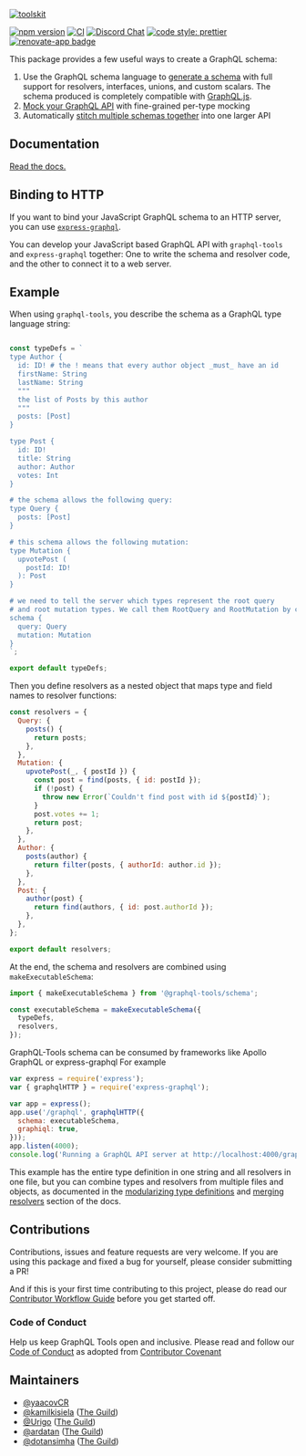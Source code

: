 [![toolskit](https://user-images.githubusercontent.com/20847995/80261023-feb6e380-8691-11ea-8680-5747fa02c5d8.gif)](https://graphql-tools.com)

[![npm version](https://badge.fury.io/js/%40graphql-tools%2Futils.svg)](https://badge.fury.io/js/%40graphql-tools%2Futils)
[![CI](https://github.com/ardatan/graphql-tools/workflows/CI/badge.svg)](https://github.com/ardatan/graphql-tools/actions)
[![Discord Chat](https://img.shields.io/discord/625400653321076807)](https://discord.gg/xud7bH9)
[![code style: prettier](https://img.shields.io/badge/code_style-prettier-ff69b4.svg?style=flat-square)](https://github.com/prettier/prettier)
[![renovate-app badge][renovate-badge]][renovate-app]

[renovate-badge]: https://img.shields.io/badge/renovate-app-blue.svg
[renovate-app]: https://renovateapp.com/

This package provides a few useful ways to create a GraphQL schema:

1. Use the GraphQL schema language to [generate a schema](https://graphql-tools.com/docs/generate-schema) with full support for resolvers, interfaces, unions, and custom scalars. The schema produced is completely compatible with [GraphQL.js](https://github.com/graphql/graphql-js).
2. [Mock your GraphQL API](https://graphql-tools.com/docs/mocking) with fine-grained per-type mocking
3. Automatically [stitch multiple schemas together](https://graphql-tools.com/docs/stitch-combining-schemas) into one larger API

## Documentation

[Read the docs.](https://graphql-tools.com/docs/introduction)

## Binding to HTTP

If you want to bind your JavaScript GraphQL schema to an HTTP server, you can use [`express-graphql`](https://github.com/graphql/express-graphql).

You can develop your JavaScript based GraphQL API with `graphql-tools` and `express-graphql` together: One to write the schema and resolver code, and the other to connect it to a web server.

## Example

When using `graphql-tools`, you describe the schema as a GraphQL type language string:

```js

const typeDefs = `
type Author {
  id: ID! # the ! means that every author object _must_ have an id
  firstName: String
  lastName: String
  """
  the list of Posts by this author
  """
  posts: [Post]
}

type Post {
  id: ID!
  title: String
  author: Author
  votes: Int
}

# the schema allows the following query:
type Query {
  posts: [Post]
}

# this schema allows the following mutation:
type Mutation {
  upvotePost (
    postId: ID!
  ): Post
}

# we need to tell the server which types represent the root query
# and root mutation types. We call them RootQuery and RootMutation by convention.
schema {
  query: Query
  mutation: Mutation
}
`;

export default typeDefs;
```

Then you define resolvers as a nested object that maps type and field names to resolver functions:

```js
const resolvers = {
  Query: {
    posts() {
      return posts;
    },
  },
  Mutation: {
    upvotePost(_, { postId }) {
      const post = find(posts, { id: postId });
      if (!post) {
        throw new Error(`Couldn't find post with id ${postId}`);
      }
      post.votes += 1;
      return post;
    },
  },
  Author: {
    posts(author) {
      return filter(posts, { authorId: author.id });
    },
  },
  Post: {
    author(post) {
      return find(authors, { id: post.authorId });
    },
  },
};

export default resolvers;
```

At the end, the schema and resolvers are combined using `makeExecutableSchema`:

```js
import { makeExecutableSchema } from '@graphql-tools/schema';

const executableSchema = makeExecutableSchema({
  typeDefs,
  resolvers,
});
```

GraphQL-Tools schema can be consumed by frameworks like Apollo GraphQL or express-graphql
For example

```js
var express = require('express');
var { graphqlHTTP } = require('express-graphql');

var app = express();
app.use('/graphql', graphqlHTTP({
  schema: executableSchema,
  graphiql: true,
}));
app.listen(4000);
console.log('Running a GraphQL API server at http://localhost:4000/graphql');
```

This example has the entire type definition in one string and all resolvers in one file, but you can combine types and resolvers from multiple files and objects, as documented in the [modularizing type definitions](https://graphql-tools.com/docs/merge-typedefs) and [merging resolvers](https://graphql-tools.com/docs/merge-resolvers) section of the docs.

## Contributions

Contributions, issues and feature requests are very welcome. If you are using this package and fixed a bug for yourself, please consider submitting a PR!

And if this is your first time contributing to this project, please do read our [Contributor Workflow Guide](https://github.com/the-guild-org/Stack/blob/master/CONTRIBUTING.md) before you get started off.

### Code of Conduct

Help us keep GraphQL Tools open and inclusive. Please read and follow our [Code of Conduct](https://github.com/the-guild-org/Stack/blob/master/CODE_OF_CONDUCT.md) as adopted from [Contributor Covenant](https://www.contributor-covenant.org/)

## Maintainers

- [@yaacovCR](https://github.com/yaacovCR)
- [@kamilkisiela](https://github.com/kamilkisiela) ([The Guild](https://github.com/the-guild-org))
- [@Urigo](https://github.com/Urigo) ([The Guild](https://github.com/the-guild-org))
- [@ardatan](https://github.com/ardatan) ([The Guild](https://github.com/the-guild-org))
- [@dotansimha](https://github.com/dotansimha) ([The Guild](https://github.com/the-guild-org))
